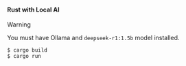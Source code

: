

#### Rust with Local AI

> [!WARNING]  
> You must have Ollama and `deepseek-r1:1.5b` model installed.


```shell
$ cargo build
$ cargo run 
```